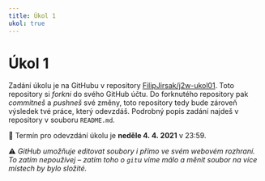 ```yaml
---
title: Úkol 1
ukol: true
---
```

# Úkol 1
Zadání úkolu je na GitHubu v repository [FilipJirsak/j2w-ukol01](https://github.com/FilipJirsak/j2w-ukol01). Toto repository si _forkni_ do svého GitHub účtu. Do forknutého repository
pak _commitneš_ a _pushneš_ své změny, toto repository tedy bude zároveň výsledek tvé práce, který odevzdáš. Podrobný popis zadání najdeš v repository v souboru `README.md`.

📆 Termín pro odevzdání úkolu je **neděle 4. 4. 2021** v 23:59.

⚠ _GitHub umožňuje editovat soubory i přímo ve svém webovém rozhraní. To zatím nepoužívej – zatím toho o `git`u víme málo a měnit soubor na více místech by bylo složité._
